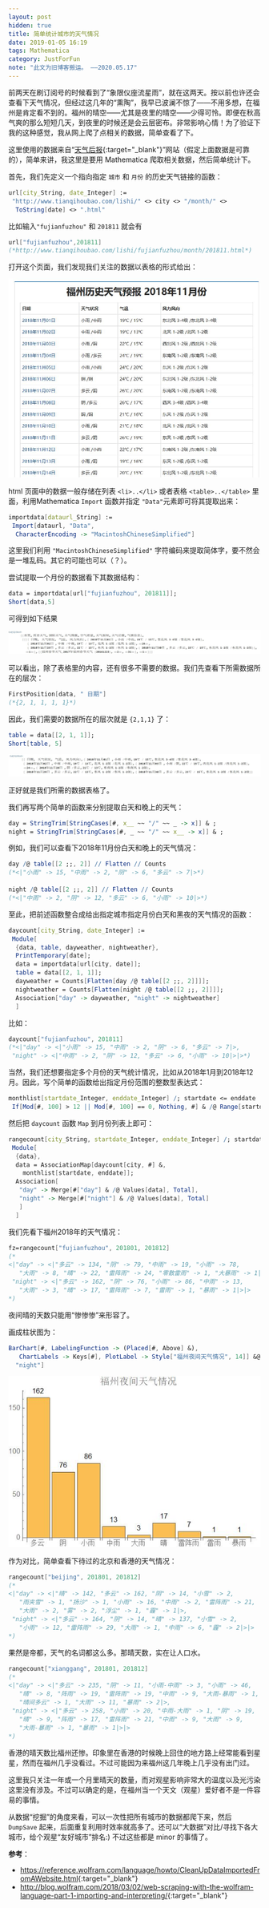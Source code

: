 ```yaml
---
layout: post
hidden: true
title: 简单统计城市的天气情况
date: 2019-01-05 16:19
tags: Mathematica
category: JustForFun
note: "此文为旧博客搬运。 ——2020.05.17"
---
```


前两天在刷订阅号的时候看到了“象限仪座流星雨”，就在这两天。按以前也许还会查看下天气情况，但经过这几年的“熏陶”，我早已波澜不惊了——不用多想，在福州是肯定看不到的。福州的晴空——尤其是夜里的晴空——少得可怜。即便在秋高气爽的那么短短几天，到夜里的时候还是会云层密布。非常影响心情！为了验证下我的这种感觉，我从网上爬了点相关的数据，简单查看了下。

这里使用的数据来自“[天气后报](http://www.tianqihoubao.com/){:target="_blank"}”网站（假定上面数据是可靠的），简单来讲，我这里是要用 Mathematica 爬取相关数据，然后简单统计下。

首先，我们先定义一个指向指定 `城市`  和 `月份`  的历史天气链接的函数：

```mathematica
url[city_String, date_Integer] := 
 "http://www.tianqihoubao.com/lishi/" <> city <> "/month/" <> 
  ToString[date] <> ".html"
```

比如输入`"fujianfuzhou"` 和 `201811` 就会有

```mathematica
url["fujianfuzhou",201811]
(*http://www.tianqihoubao.com/lishi/fujianfuzhou/month/201811.html*)
```

打开这个页面，我们发现我们关注的数据以表格的形式给出：

![fuzhouweatherhistory](/assets/img/fuzhouweatherhistory.JPG)

html 页面中的数据一般存储在列表 `<li>..</li>` 或者表格 `<table>..</table>` 里面，利用Mathematica `Import` 函数并指定 `"Data"`元素即可将其提取出来：

```mathematica
importdata[dataurl_String] := 
 Import[dataurl, "Data", 
  CharacterEncoding -> "MacintoshChineseSimplified"]
```

这里我们利用 `"MacintoshChineseSimplified"` 字符编码来提取简体字，要不然会是一堆乱码。其它的可能也可以（？）。

尝试提取一个月份的数据看下其数据结构：

```mathematica
data = importdata[url["fujianfuzhou", 201811]];
Short[data,5]
```

可得到如下结果

![shortdata](/assets/img/shortdata.JPG)

可以看出，除了表格里的内容，还有很多不需要的数据。我们先查看下所需数据所在的层次：

```mathematica
FirstPosition[data, " 日期"]
(*{2, 1, 1, 1, 1}*)
```

因此，我们需要的数据所在的层次就是 `{2,1,1}` 了：

```mathematica
table = data[[2, 1, 1]];
Short[table, 5]
```

![shortdata2](/assets/img/shortdata2.JPG)

正好就是我们所需的数据表格了。

我们再写两个简单的函数来分别提取白天和晚上的天气：

```mathematica
day = StringTrim[StringCases[#, x__ ~~ "/" ~~ _ -> x]] & ;
night = StringTrim[StringCases[#, _ ~~ "/" ~~ x__ -> x]] & ;
```

例如，我们可以查看下2018年11月份白天和晚上的天气情况：

```mathematica
day /@ table[[2 ;;, 2]] // Flatten // Counts
(*<|"小雨" -> 15, "中雨" -> 2, "阴" -> 6, "多云" -> 7|>*)

night /@ table[[2 ;;, 2]] // Flatten // Counts
(*<|"中雨" -> 2, "阴" -> 12, "多云" -> 6, "小雨" -> 10|>*)
```

至此，把前述函数整合成给出指定城市指定月份白天和黑夜的天气情况的函数：

```mathematica
daycount[city_String, date_Integer] :=
 Module[
  {data, table, dayweather, nightweather},
  PrintTemporary[date];
  data = importdata[url[city, date]];
  table = data[[2, 1, 1]];
  dayweather = Counts[Flatten[day /@ table[[2 ;;, 2]]]];
  nightweather = Counts[Flatten[night /@ table[[2 ;;, 2]]]];
  Association["day" -> dayweather, "night" -> nightweather]
  ]
```

比如：

```mathematica
daycount["fujianfuzhou", 201811]
(*<|"day" -> <|"小雨" -> 15, "中雨" -> 2, "阴" -> 6, "多云" -> 7|>, 
 "night" -> <|"中雨" -> 2, "阴" -> 12, "多云" -> 6, "小雨" -> 10|>|>*)
```

当然，我们还想要指定多个月份的天气统计情况，比如从2018年1月到2018年12月。因此，写个简单的函数给出指定月份范围的整数型表达式：

```mathematica
monthlist[startdate_Integer, enddate_Integer] /; startdate <= enddate := 
 If[Mod[#, 100] > 12 || Mod[#, 100] == 0, Nothing, #] & /@ Range[startdate, enddate]
```

然后把 `daycount` 函数 `Map` 到月份列表上即可：

```mathematica
rangecount[city_String, startdate_Integer, enddate_Integer] /; startdate <= enddate :=
 Module[
  {data},
  data = AssociationMap[daycount[city, #] &, 
    monthlist[startdate, enddate]];
  Association[
   "day" -> Merge[#["day"] & /@ Values[data], Total],
   "night" -> Merge[#["night"] & /@ Values[data], Total]
   ]
  ]
```

我们先看下福州2018年的天气情况：

```mathematica
fz=rangecount["fujianfuzhou", 201801, 201812]
(*
<|"day" -> <|"多云" -> 134, "阴" -> 79, "中雨" -> 19, "小雨" -> 78, 
   "大雨" -> 8, "晴" -> 22, "雷阵雨" -> 24, "零散雷雨" -> 1, "大暴雨" -> 1|>, 
 "night" -> <|"多云" -> 162, "阴" -> 76, "小雨" -> 86, "中雨" -> 13, 
   "大雨" -> 3, "晴" -> 17, "雷阵雨" -> 7, "雷雨" -> 1, "暴雨" -> 1|>|>
*)
```

夜间晴的天数只能用“惨惨惨”来形容了。

画成柱状图为：

```mathematica
BarChart[#, LabelingFunction -> (Placed[#, Above] &), 
   ChartLabels -> Keys[#], PlotLabel -> Style["福州夜间天气情况", 14]] &@fz[
  "night"]
```

![fznightweather](/assets/img/fznightweather.jpg)

作为对比，简单查看下待过的北京和香港的天气情况：

```mathematica
rangecount["beijing", 201801, 201812]
(*
<|"day" -> <|"晴" -> 142, "多云" -> 162, "阴" -> 14, "小雪" -> 2, 
   "雨夹雪" -> 1, "扬沙" -> 1, "小雨" -> 16, "中雨" -> 2, "雷阵雨" -> 21, 
   "大雨" -> 2, "雾" -> 2, "浮尘" -> 1, "霾" -> 1|>, 
 "night" -> <|"多云" -> 164, "阴" -> 14, "晴" -> 137, "小雪" -> 2, 
   "小雨" -> 12, "雷阵雨" -> 29, "大雨" -> 1, "中雨" -> 6, "霾" -> 2|>|>
*)
```

果然是帝都，天气的名词都这么多。那晴天数，实在让人口水。

```mathematica
rangecount["xianggang", 201801, 201812]
(*
<|"day" -> <|"多云" -> 235, "阴" -> 11, "小雨-中雨" -> 3, "小雨" -> 46, 
   "晴" -> 8, "阵雨" -> 19, "雷阵雨" -> 19, "中雨" -> 9, "大雨-暴雨" -> 1, 
   "晴间多云" -> 1, "大雨" -> 11, "暴雨" -> 2|>, 
 "night" -> <|"多云" -> 258, "小雨" -> 20, "中雨-大雨" -> 1, "阴" -> 19, 
   "晴" -> 9, "阵雨" -> 17, "雷阵雨" -> 21, "中雨" -> 9, "大雨" -> 9, 
   "大雨-暴雨" -> 1, "暴雨" -> 1|>|>
*)
```

香港的晴天数比福州还惨。印象里在香港的时候晚上回住的地方路上经常能看到星星，然而在福州几乎没看过。不过可能因为来福州这几年晚上几乎没有出门过。

这里我只关注一年或一个月里晴天的数量，而对观星影响非常大的温度以及光污染这里没有涉及。不过可以确定的是，在福州当一个天文（观星）爱好者不是一件容易的事情。

从数据“挖掘”的角度来看，可以一次性把所有城市的数据都爬下来，然后 `DumpSave` 起来，后面重复利用时效率就高多了。还可以“大数据”对比/寻找下各大城市，给个观星“友好城市”排名:) 不过这些都是 minor 的事情了。

**参考**：

* <https://reference.wolfram.com/language/howto/CleanUpDataImportedFromAWebsite.html>{:target="_blank"}
* <http://blog.wolfram.com/2018/03/02/web-scraping-with-the-wolfram-language-part-1-importing-and-interpreting/>{:target="_blank"}